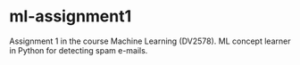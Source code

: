 # ml-assignment1
Assignment 1 in the course Machine Learning (DV2578). ML concept learner in Python for detecting spam e-mails.